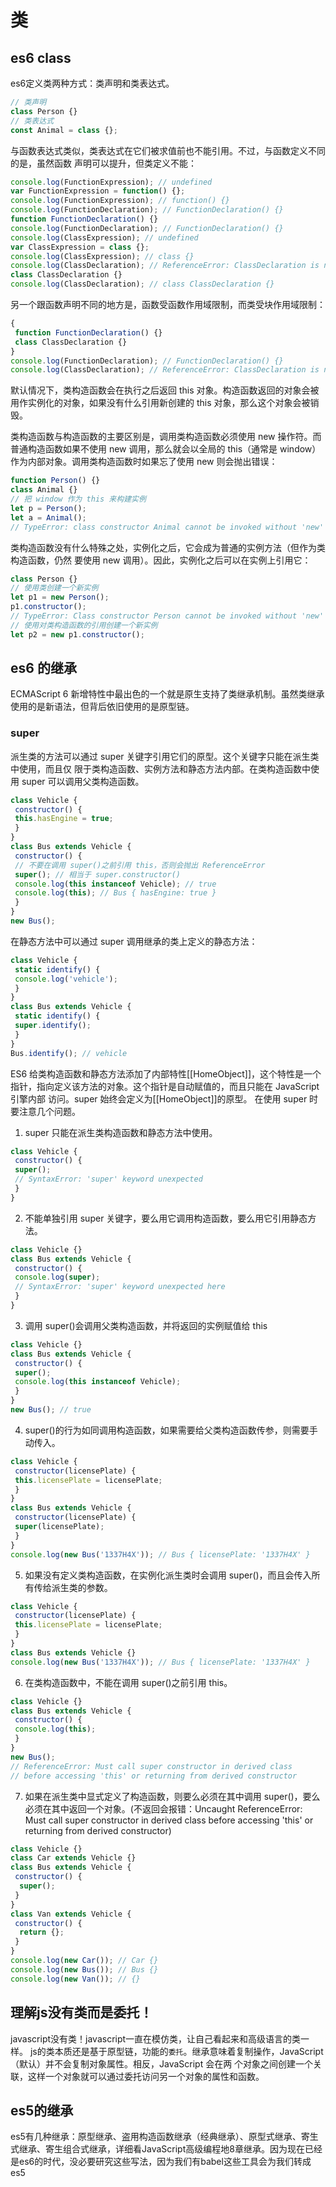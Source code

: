 # 类

## es6 class
es6定义类两种方式：类声明和类表达式。
```js
// 类声明
class Person {}
// 类表达式
const Animal = class {}; 
```
与函数表达式类似，类表达式在它们被求值前也不能引用。不过，与函数定义不同的是，虽然函数
声明可以提升，但类定义不能：
```js
console.log(FunctionExpression); // undefined
var FunctionExpression = function() {};
console.log(FunctionExpression); // function() {}
console.log(FunctionDeclaration); // FunctionDeclaration() {}
function FunctionDeclaration() {}
console.log(FunctionDeclaration); // FunctionDeclaration() {}
console.log(ClassExpression); // undefined
var ClassExpression = class {};
console.log(ClassExpression); // class {}
console.log(ClassDeclaration); // ReferenceError: ClassDeclaration is not defined
class ClassDeclaration {}
console.log(ClassDeclaration); // class ClassDeclaration {}
```
另一个跟函数声明不同的地方是，函数受函数作用域限制，而类受块作用域限制：
```js
{
 function FunctionDeclaration() {}
 class ClassDeclaration {}
}
console.log(FunctionDeclaration); // FunctionDeclaration() {}
console.log(ClassDeclaration); // ReferenceError: ClassDeclaration is not defined
```
默认情况下，类构造函数会在执行之后返回 this 对象。构造函数返回的对象会被用作实例化的对象，如果没有什么引用新创建的 this 对象，那么这个对象会被销毁。

类构造函数与构造函数的主要区别是，调用类构造函数必须使用 new 操作符。而普通构造函数如果不使用 new 调用，那么就会以全局的 this（通常是 window）作为内部对象。调用类构造函数时如果忘了使用 new 则会抛出错误：
```js
function Person() {}
class Animal {}
// 把 window 作为 this 来构建实例
let p = Person();
let a = Animal();
// TypeError: class constructor Animal cannot be invoked without 'new' 
```

类构造函数没有什么特殊之处，实例化之后，它会成为普通的实例方法（但作为类构造函数，仍然
要使用 new 调用）。因此，实例化之后可以在实例上引用它：
```js
class Person {}
// 使用类创建一个新实例
let p1 = new Person();
p1.constructor();
// TypeError: Class constructor Person cannot be invoked without 'new'
// 使用对类构造函数的引用创建一个新实例
let p2 = new p1.constructor(); 
```

## es6 的继承
ECMAScript 6 新增特性中最出色的一个就是原生支持了类继承机制。虽然类继承使用的是新语法，但背后依旧使用的是原型链。
### super
派生类的方法可以通过 super 关键字引用它们的原型。这个关键字只能在派生类中使用，而且仅
限于类构造函数、实例方法和静态方法内部。在类构造函数中使用 super 可以调用父类构造函数。
```js
class Vehicle {
 constructor() {
 this.hasEngine = true;
 }
}
class Bus extends Vehicle {
 constructor() {
 // 不要在调用 super()之前引用 this，否则会抛出 ReferenceError
 super(); // 相当于 super.constructor()
 console.log(this instanceof Vehicle); // true
 console.log(this); // Bus { hasEngine: true }
 }
}
new Bus();
```
在静态方法中可以通过 super 调用继承的类上定义的静态方法：
```js
class Vehicle {
 static identify() {
 console.log('vehicle');
 }
}
class Bus extends Vehicle {
 static identify() {
 super.identify();
 }
}
Bus.identify(); // vehicle
```
ES6 给类构造函数和静态方法添加了内部特性[[HomeObject]]，这个特性是一个
指针，指向定义该方法的对象。这个指针是自动赋值的，而且只能在 JavaScript 引擎内部
访问。super 始终会定义为[[HomeObject]]的原型。
在使用 super 时要注意几个问题。
1. super 只能在派生类构造函数和静态方法中使用。
```js
class Vehicle {
 constructor() {
 super();
 // SyntaxError: 'super' keyword unexpected
 }
}
```
2. 不能单独引用 super 关键字，要么用它调用构造函数，要么用它引用静态方法。
```js
class Vehicle {}
class Bus extends Vehicle {
 constructor() {
 console.log(super);
 // SyntaxError: 'super' keyword unexpected here
 }
} 
```
3. 调用 super()会调用父类构造函数，并将返回的实例赋值给 this
```js
class Vehicle {}
class Bus extends Vehicle {
 constructor() {
 super();
 console.log(this instanceof Vehicle);
 }
}
new Bus(); // true
```
4. super()的行为如同调用构造函数，如果需要给父类构造函数传参，则需要手动传入。
```js
class Vehicle {
 constructor(licensePlate) {
 this.licensePlate = licensePlate;
 }
}
class Bus extends Vehicle {
 constructor(licensePlate) {
 super(licensePlate);
 }
}
console.log(new Bus('1337H4X')); // Bus { licensePlate: '1337H4X' }
```
5. 如果没有定义类构造函数，在实例化派生类时会调用 super()，而且会传入所有传给派生类的参数。
```js
class Vehicle {
 constructor(licensePlate) {
 this.licensePlate = licensePlate;
 }
}
class Bus extends Vehicle {}
console.log(new Bus('1337H4X')); // Bus { licensePlate: '1337H4X' }
```
6. 在类构造函数中，不能在调用 super()之前引用 this。
```js
class Vehicle {}
class Bus extends Vehicle {
 constructor() {
 console.log(this);
 }
}
new Bus();
// ReferenceError: Must call super constructor in derived class
// before accessing 'this' or returning from derived constructor
```
7. 如果在派生类中显式定义了构造函数，则要么必须在其中调用 super()，要么必须在其中返回一个对象。(不返回会报错：Uncaught ReferenceError: Must call super constructor in derived class before accessing 'this' or returning from derived constructor)
```js
class Vehicle {}
class Car extends Vehicle {}
class Bus extends Vehicle {
 constructor() {
  super();
 }
}
class Van extends Vehicle {
 constructor() {
  return {};
 }
}
console.log(new Car()); // Car {}
console.log(new Bus()); // Bus {}
console.log(new Van()); // {}
```

## 理解js没有类而是委托！
javascript没有类！javascript一直在模仿类，让自己看起来和高级语言的类一样。
js的类本质还是基于原型链，功能的`委托`。继承意味着复制操作，JavaScript（默认）并不会复制对象属性。相反，JavaScript 会在两 个对象之间创建一个关联，这样一个对象就可以通过委托访问另一个对象的属性和函数。


## es5的继承
es5有几种继承：原型继承、盗用构造函数继承（经典继承）、原型式继承、寄生式继承、寄生组合式继承，详细看JavaScript高级编程地8章继承。因为现在已经是es6的时代，没必要研究这些写法，因为我们有babel这些工具会为我们转成es5